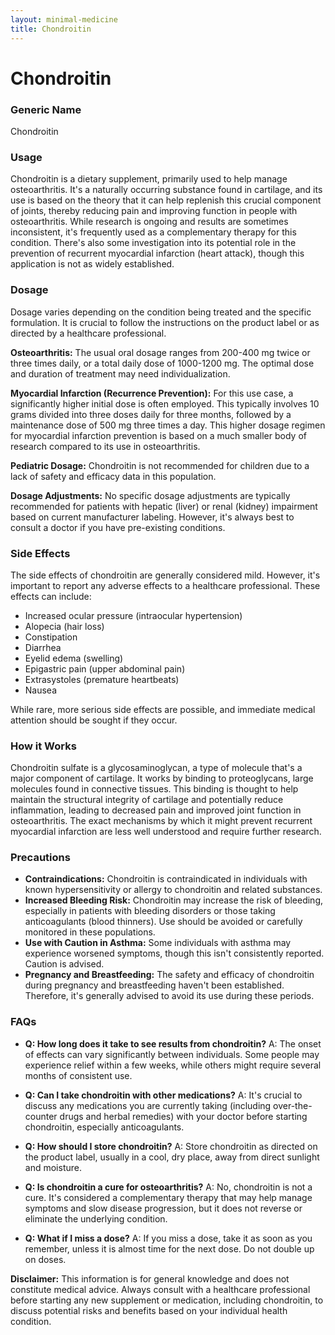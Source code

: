 ```yaml
---
layout: minimal-medicine
title: Chondroitin
---
```


# Chondroitin
### Generic Name
Chondroitin

### Usage

Chondroitin is a dietary supplement, primarily used to help manage osteoarthritis.  It's a naturally occurring substance found in cartilage, and its use is based on the theory that it can help replenish this crucial component of joints, thereby reducing pain and improving function in people with osteoarthritis.  While research is ongoing and results are sometimes inconsistent, it's frequently used as a complementary therapy for this condition.  There's also some investigation into its potential role in the prevention of recurrent myocardial infarction (heart attack), though this application is not as widely established.

### Dosage

Dosage varies depending on the condition being treated and the specific formulation.  It is crucial to follow the instructions on the product label or as directed by a healthcare professional.

**Osteoarthritis:**  The usual oral dosage ranges from 200-400 mg twice or three times daily, or a total daily dose of 1000-1200 mg.  The optimal dose and duration of treatment may need individualization.

**Myocardial Infarction (Recurrence Prevention):**  For this use case, a significantly higher initial dose is often employed. This typically involves 10 grams divided into three doses daily for three months, followed by a maintenance dose of 500 mg three times a day.  This higher dosage regimen for myocardial infarction prevention is based on a much smaller body of research compared to its use in osteoarthritis.

**Pediatric Dosage:**  Chondroitin is not recommended for children due to a lack of safety and efficacy data in this population.

**Dosage Adjustments:** No specific dosage adjustments are typically recommended for patients with hepatic (liver) or renal (kidney) impairment based on current manufacturer labeling.  However, it's always best to consult a doctor if you have pre-existing conditions.

### Side Effects

The side effects of chondroitin are generally considered mild. However, it's important to report any adverse effects to a healthcare professional.  These effects can include:

* Increased ocular pressure (intraocular hypertension)
* Alopecia (hair loss)
* Constipation
* Diarrhea
* Eyelid edema (swelling)
* Epigastric pain (upper abdominal pain)
* Extrasystoles (premature heartbeats)
* Nausea

While rare, more serious side effects are possible, and immediate medical attention should be sought if they occur.

### How it Works

Chondroitin sulfate is a glycosaminoglycan, a type of molecule that's a major component of cartilage. It works by binding to proteoglycans, large molecules found in connective tissues. This binding is thought to help maintain the structural integrity of cartilage and potentially reduce inflammation, leading to decreased pain and improved joint function in osteoarthritis. The exact mechanisms by which it might prevent recurrent myocardial infarction are less well understood and require further research.

### Precautions

* **Contraindications:** Chondroitin is contraindicated in individuals with known hypersensitivity or allergy to chondroitin and related substances.
* **Increased Bleeding Risk:**  Chondroitin may increase the risk of bleeding, especially in patients with bleeding disorders or those taking anticoagulants (blood thinners).  Use should be avoided or carefully monitored in these populations.
* **Use with Caution in Asthma:** Some individuals with asthma may experience worsened symptoms, though this isn't consistently reported. Caution is advised.
* **Pregnancy and Breastfeeding:**  The safety and efficacy of chondroitin during pregnancy and breastfeeding haven't been established. Therefore, it's generally advised to avoid its use during these periods.


### FAQs

* **Q: How long does it take to see results from chondroitin?**  A:  The onset of effects can vary significantly between individuals. Some people may experience relief within a few weeks, while others might require several months of consistent use.

* **Q: Can I take chondroitin with other medications?** A:  It's crucial to discuss any medications you are currently taking (including over-the-counter drugs and herbal remedies) with your doctor before starting chondroitin, especially anticoagulants.

* **Q: How should I store chondroitin?** A:  Store chondroitin as directed on the product label, usually in a cool, dry place, away from direct sunlight and moisture.

* **Q: Is chondroitin a cure for osteoarthritis?** A: No, chondroitin is not a cure. It's considered a complementary therapy that may help manage symptoms and slow disease progression, but it does not reverse or eliminate the underlying condition.

* **Q: What if I miss a dose?** A:  If you miss a dose, take it as soon as you remember, unless it is almost time for the next dose. Do not double up on doses.


**Disclaimer:**  This information is for general knowledge and does not constitute medical advice. Always consult with a healthcare professional before starting any new supplement or medication, including chondroitin, to discuss potential risks and benefits based on your individual health condition.
